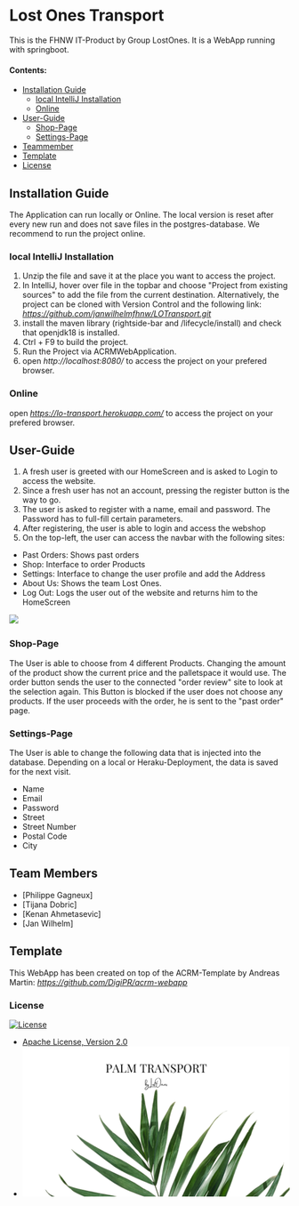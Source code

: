 # Lost Ones Transport

This is the FHNW IT-Product by Group LostOnes. It is a WebApp running with springboot.


#### Contents:
- [Installation Guide](#installation-guide)
  - [local IntelliJ Installation](#local-intellij-installation)
  - [Online](#online)
- [User-Guide](#user-guide)
  - [Shop-Page](#shop-page)
  - [Settings-Page](#settings-page)
- [Teammember](#teammember)
- [Template](#template)
- [License](#License)
 

## Installation Guide

The Application can run locally or Online. The local version is reset after every new run and does not save files in the postgres-database.
We recommend to run the project online.

### local IntelliJ Installation
1. Unzip the file and save it at the place you want to access the project.
2. In IntelliJ, hover over file in the topbar and choose "Project from existing sources" to add the file from the current destination. Alternatively, the project can be cloned with Version Control and the following link: *https://github.com/janwilhelmfhnw/LOTransport.git*
3. install the maven library (rightside-bar and /lifecycle/install) and check that openjdk18 is installed.
4. Ctrl + F9 to build the project.
5. Run the Project via ACRMWebApplication.
6. open *http://localhost:8080/* to access the project on your prefered browser.


### Online 

open *https://lo-transport.herokuapp.com/*  to access the project on your prefered browser.

## User-Guide

1. A fresh user is greeted with our HomeScreen and is asked to Login to access the website.
2. Since a fresh user has not an account, pressing the register button is the way to go.
3. The user is asked to register with a name, email and password. The Password has to full-fill certain parameters.
4. After registering, the user is able to login and access the webshop
5. On the top-left, the user can access the navbar with the following sites:
- Past Orders: Shows past orders
- Shop: Interface to order Products
- Settings: Interface to change the user profile and add the Address
- About Us: Shows the team Lost Ones.
- Log Out: Logs the user out of the website and returns him to the HomeScreen

![](images/home.png)


### Shop-Page

The User is able to choose from 4 different Products. Changing the amount of the product show the current price and the palletspace it would use.
The order button sends the user to the connected "order review" site to look at the selection again. This Button is blocked if the user does not choose any products. If the user proceeds with the order, he is sent to the "past order" page.

### Settings-Page

The User is able to change the following data that is injected into the database. Depending on a local or Heraku-Deployment, the data is saved for the next visit.
- Name
- Email
- Password
- Street
- Street Number
- Postal Code
- City


## Team Members
- [Philippe Gagneux]
- [Tijana Dobric]
- [Kenan Ahmetasevic]
- [Jan Wilhelm]

## Template
This WebApp has been created on top of the ACRM-Template by Andreas Martin: *https://github.com/DigiPR/acrm-webapp*


### License
[![License](https://img.shields.io/:license-apache-blue.svg)](http://www.apache.org/licenses/LICENSE-2.0.html)
- [Apache License, Version 2.0](blob/master/LICENSE)
- ![](images/logo.png)
